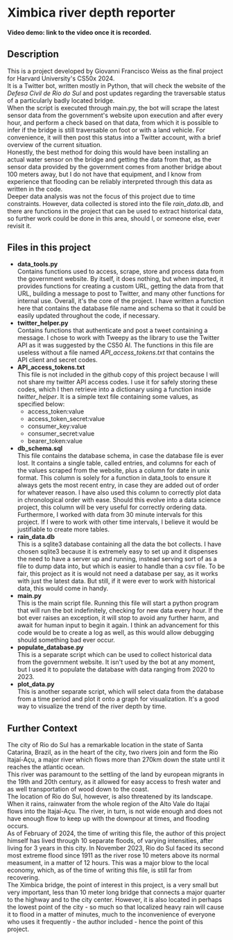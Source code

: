 # Ximbica river depth reporter
#### Video demo: link to the video once it is recorded.


## Description
This is a project developed by Giovanni Francisco Weiss as the final project for Harvard University's CS50x 2024.  
It is a Twitter bot, written mostly in Python, that will check the website of the *Defesa Civil de Rio do Sul* and post updates regarding the traversable status of a particularly badly located bridge.  
When the script is executed through main.py, the bot will scrape the latest sensor data from the government's website upon execution and after every hour, and perform a check based on that data, from which it is possible to infer if the bridge is still traversable on foot or with a land vehicle. For convenience, it will then post this status into a Twitter account, with a brief overview of the current situation.  
Honestly, the best method for doing this would have been installing an actual water sensor on the bridge and getting the data from that, as the sensor data provided by the government comes from another bridge about 100 meters away, but I do not have that equipment, and I know from experience that flooding can be reliably interpreted through this data as written in the code.  
Deeper data analysis was not the focus of this project due to time constraints. However, data collected is stored into the file *rain_data.db*, and there are functions in the project that can be used to extract historical data, so further work could be done in this area, should I, or someone else, ever revisit it.


## Files in this project
* **data_tools.py**  
Contains functions used to access, scrape, store and process data from the government website. By itself, it does nothing, but when imported, it provides functions for creating a custom URL, getting the data from that URL, building a message to post to Twitter, and many other functions for internal use. Overall, it's the core of the project. I have written a function here that contains the database file name and schema so that it could be easily updated throughout the code, if necessary.
* **twitter_helper.py**  
Contains functions that authenticate and post a tweet containing a message. I chose to work with Tweepy as the library to use the Twitter API as it was suggested by the CS50 AI. The functions in this file are useless without a file named *API_access_tokens.txt* that contains the API client and secret codes.
* **API_access_tokens.txt**  
This file is not included in the github copy of this project because I will not share my twitter API access codes. I use it for safely storing these codes, which I then retrieve into a dictionary using a function inside *twitter_helper*. It is a simple text file containing some values, as specified below:
    * access_token:value
    * access_token_secret:value
    * consumer_key:value
    * consumer_secret:value
    * bearer_token:value  
* **db_schema.sql**  
This file contains the database schema, in case the database file is ever lost. It contains a single table, called entries, and columns for each of the values scraped from the website, plus a column for date in unix format. This column is solely for a function in data_tools to ensure it always gets the most recent entry, in case they are added out of order for whatever reason. I have also used this column to correctly plot data in chronological order with ease. Should this evolve into a data science project, this column will be very useful for correctly ordering data. Furthermore, I worked with data from 30 minute intervals for this project. If I were to work with other time intervals, I believe it would be justifiable to create more tables.
* **rain_data.db**  
This is a sqlite3 database containing all the data the bot collects. I have chosen sqlite3 because it is extremely easy to set up and it dispenses the need to have a server up and running, instead serving sort of as a file to dump data into, but which is easier to handle than a csv file. To be fair, this project as it is would not need a database per say, as it works with just the latest data. But still, if it were ever to work with historical data, this would come in handy.
* **main.py**  
This is the main script file. Running this file will start a python program that will run the bot indefinitely, checking for new data every hour. If the bot ever raises an exception, it will stop to avoid any further harm, and await for human input to begin it again. I think an advancement for this code would be to create a log as well, as this would allow debugging should something bad ever occur.
* **populate_database.py**  
This is a separate script which can be used to collect historical data from the government website. It isn't used by the bot at any moment, but I used it to populate the database with data ranging from 2020 to 2023.
* **plot_data.py**  
This is another separate script, which will select data from the database from a time period and plot it onto a graph for visualization. It's a good way to visualize the trend of the river depth by time.



## Further Context
The city of Rio do Sul has a remarkable location in the state of Santa Catarina, Brazil, as in the heart of the city, two rivers join and form the Rio Itajaí-Açu, a major river which flows more than 270km down the state until it reaches the atlantic ocean.  
This river was paramount to the settling of the land by european migrants in the 19th and 20th century, as it allowed for easy access to fresh water and as well transportation of wood down to the coast.  
The location of Rio do Sul, however, is also threatened by its landscape. When it rains, rainwater from the whole region of the Alto Vale do Itajaí flows into the Itajaí-Açu. The river, in turn, is not wide enough and does not have enough flow to keep up with the downpour at times, and flooding occurs.  
As of February of 2024, the time of writing this file, the author of this project himself has lived through 10 separate floods, of varying intensities, after living for 3 years in this city. In November 2023, Rio do Sul faced its second most extreme flood since 1911 as the river rose 10 meters above its normal measument, in a matter of 12 hours. This was a major blow to the local economy, which, as of the time of writing this file, is still far from recovering.  
The Ximbica bridge, the point of interest in this project, is a very small but very important, less than 10 meter long bridge that connects a major quarter to the highway and to the city center. However, it is also located in perhaps the lowest point of the city - so much so that localized heavy rain will cause it to flood in a matter of minutes, much to the inconvenience of everyone who uses it frequently - the author included - hence the point of this project.  